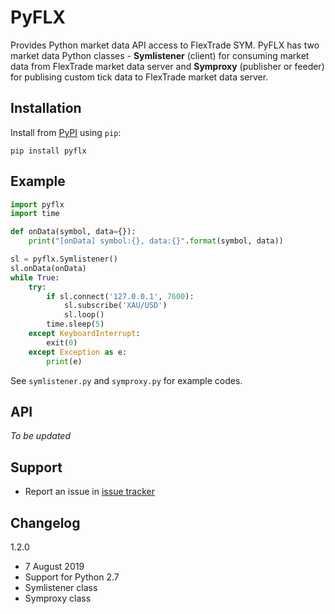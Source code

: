 # PyFLX

Provides Python market data API access to FlexTrade SYM. PyFLX has two market data Python classes - **Symlistener** (client) for consuming market data from FlexTrade market data server and **Symproxy** (publisher or feeder) for publising custom tick data to FlexTrade market data server.

## Installation
Install from [PyPI](https://pypi.org/project/pyflx) using `pip`:

    pip install pyflx

## Example
```python
import pyflx
import time

def onData(symbol, data={}):
    print("[onData] symbol:{}, data:{}".format(symbol, data))

sl = pyflx.Symlistener()
sl.onData(onData)
while True:
    try:
        if sl.connect('127.0.0.1', 7600):
            sl.subscribe('XAU/USD')
            sl.loop()
        time.sleep(5)
    except KeyboardInterrupt:
        exit(0)
    except Exception as e:
        print(e)
```

See `symlistener.py` and `symproxy.py` for example codes.

## API
*To be updated*

## Support
* Report an issue in [issue tracker](https://github.com/devcartel/pyflx/issues)

## Changelog
1.2.0
* 7 August 2019
* Support for Python 2.7
* Symlistener class
* Symproxy class
